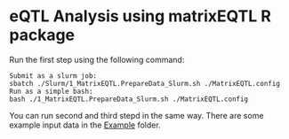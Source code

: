 # eQTL Analysis using matrixEQTL R package
Run the first step using the following command:
```
Submit as a slurm job:
sbatch ./Slurm/1_MatrixEQTL.PrepareData_Slurm.sh ./MatrixEQTL.config
Run as a simple bash:
bash ./1_MatrixEQTL.PrepareData_Slurm.sh ./MatrixEQTL.config
```
You can run second and third stepd in the same way. There are some example input data in the [Example](https://github.com/m-kouhsar/QTL-Analysis/tree/main/Example) folder.
